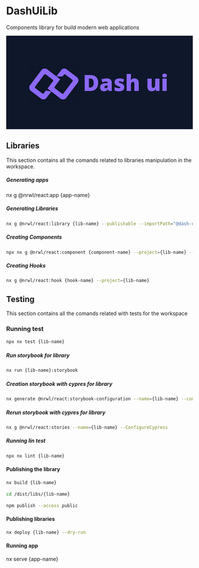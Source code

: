 # DashUiLib

Components library for build modern web applications

![Dash UI](https://github.com/DashReact/dash-ui/blob/main/media/icon.png?raw=true)

## Libraries

This section contains all the comands related to libraries manipulation in the workspace.

##### Generating apps

nx g @nrwl/react:app {app-name}

##### Generating Libraries

```bash
nx g @nrwl/react:library {lib-name} --publishable --importPath="@dash-ui-lib/{lib-name}" --tags="components,ts,dash-ui,react,react-native,js"
```

##### Creating Components

```bash
npx nx g @nrwl/react:component {component-name} --project={lib-name} --export
```

##### Creating Hooks

```bash
nx g @nrwl/react:hook {hook-name} --project={lib-name}
```

## Testing

This section contains all the comands related with tests for the workspace

### Running test

```bash
npx nx test {lib-name}
```

##### Run storybook for library

```bash
nx run {lib-name}:storybook
```

##### Creation storybook with cypres for library

```bash
nx generate @nrwl/react:storybook-configuration --name={lib-name} --configureCypress --tsConfiguration=true
```

##### Rerun storybook with cypres for library

```bash
nx g @nrwl/react:stories --name={lib-name} --ConfigureCypress
```

##### Running lin test

```bash
npx nx lint {lib-name}
```

#### Publishing the library

```bash
nx build {lib-name}
```

```bash
cd /dist/libs/{lib-name}
```

```bash
npm publish --access public
```

#### Publishing libraries

```bash
nx deploy {lib-name} --dry-run
```

#### Running app

nx serve {app-name}